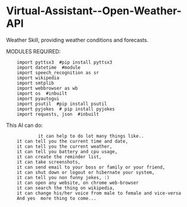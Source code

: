 # Virtual-Assistant--Open-Weather-API
Weather Skill, providing weather conditions and forecasts.


MODULES REQUIRED:
 
        import pyttsx3  #pip install pyttsx3
        import datetime  #module
        import speech_recognition as sr
        import wikipedia
        import smtplib
        import webbrowser as wb
        import os  #inbuilt
        import pyautogui
        import psutil  #pip install psutil
        import pyjokes  # pip install pyjokes
        import requests, json  #inbuilt

This AI can do:
        
                it can help to do lot many things like..
        it can tell you the current time and date,
        it can tell you the current weather,
        it can tell you battery and cpu usage,
        it can create the reminder list,
        it can take screenshots,
        it can send email to your boss or family or your friend,
        it can shut down or logout or hibernate your system,
        it can tell you non funny jokes, :)
        it can open any website, on chrome web-browser
        it can search the thing on wikipedia,
        it can change his/her voice from male to female and vice-versa
        And yes  more thing to come...

